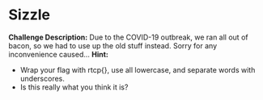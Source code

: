 # Sizzle
**Challenge Description:** Due to the COVID-19 outbreak, we ran all out of bacon, so we had to use up the old stuff instead. Sorry for any inconvenience caused...
**Hint:** 
* Wrap your flag with rtcp{}, use all lowercase, and separate words with underscores.
* Is this really what you think it is?
